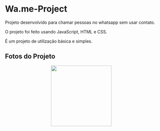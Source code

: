 # Wa.me-Project


Projeto desenvolvido para chamar pessoas no whatsapp sem usar contato.


O projeto foi feito usando JavaScript, HTML e CSS.


É um projeto de utilização básica e simples.


## Fotos do Projeto 

<div align="center">
<img src='https://prnt.sc/Qjm6EMUtErtX' width=200px />


